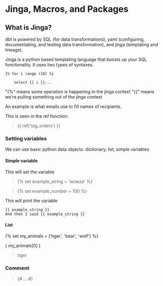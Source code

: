 # Jinga, Macros, and Packages

## What is Jinga?

dbt is powered by SQL (for data transformations), yaml (configuring, documentating, and testing data transformation), and jinga (templating and lineage).

Jinga is a python based templating language that boosts up your SQL functionality. It uses two types of syntaxes. 

```
{% for i range (10) %}

    select {{ i }}...
```

"{%" means some operation is happening in the jinga context 
"{{" means we're pulling something out of the jinga context

An example is what emails use to fill names of recipients. 

This is seen in the ref function:

> {{ ref('stg_orders') }}

### Setting variables

We can use basic python data objects: dictionary, list, simple variables

#### Simple variable

This will set the variable
> {% set example_string = 'wowza' %}

> {% set example_number = 100 %}

This will print the variable
```
{{ example_string }}
And then I said {{ example_string }}
```

#### List

{% set my_animals = ['tiger', 'bear', 'wolf'] %}

{ my_animals[0] }

> tiger 
### Comment

> {# ... #}


